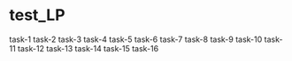 # test_LP
task-1
task-2
task-3
task-4
task-5
task-6
task-7
task-8
task-9
task-10
task-11
task-12
task-13
task-14
task-15
task-16